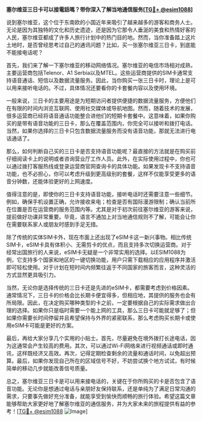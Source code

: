 **塞尔维亚三日卡可以接電話嗎？带你深入了解当地通信服务[[TG💪+ @esim1088](https://t.me/s/esim1088)]**

说到塞尔维亚，这个位于东南欧的小国近年来吸引了越来越多的游客和商务人士。无论是因为其独特的文化和历史遗迹，还是因为它那令人垂涎的美食和热情好客的人民，塞尔维亚都成了许多人旅行计划中的热门目的地。然而，当你准备踏上这片土地时，是否曾经思考过自己的通讯问题？比如，买一张塞尔维亚三日卡，到底能不能接电话呢？

首先，我们来了解一下塞尔维亚的移动网络情况。塞尔维亚的电信市场相对成熟，主要运营商包括Telenor、A1 Serbia以及MTEL。这些运营商提供的SIM卡通常支持语音通话、短信以及数据流量服务。因此，当你购买一张三日卡时，理论上是可以用来接听电话的。不过，具体情况还要看你的卡套餐内容以及使用环境。

一般来说，三日卡的主要用途是为短期访问者提供便捷的数据流量服务，方便他们在有限的时间内浏览互联网、使用社交媒体或导航地图。然而，随着技术的发展，很多运营商已经将语音通话功能整合进他们的短期卡套餐中。这意味着，如果你购买的是带有语音功能的三日卡，那么在覆盖范围内，你完全可以接听和拨打电话。当然，如果你选择的三日卡只包含数据流量服务而没有语音功能，那就无法进行电话通话了。

那么，如何判断自己买的三日卡是否支持语音功能呢？最直接的方法就是在购买前仔细阅读卡上的说明或者咨询营业厅工作人员。此外，在实际使用过程中，你也可以通过拨打客服热线或登录运营商官网查询卡的具体功能。如果发现卡不支持语音功能，也不必担心，你可以考虑升级到更高级别的套餐，这样不仅能享受更多的语音分钟数，还能体验更好的上网速度。

值得注意的是，即使你的三日卡支持语音功能，接听电话时还需要注意一些细节。例如，确保手机设置正确，允许接收来电；检查是否有国际漫游限制；确认当前所在位置是否在运营商的服务范围内等。尤其是对于初次前往塞尔维亚的游客来说，提前做好功课非常重要。毕竟，语言不通加上对当地通信规则不了解，可能会让你在需要联系家人或朋友时感到手足无措。

除了传统的实体SIM卡外，现在市面上还出现了eSIM卡这一新兴事物。相比传统SIM卡，eSIM卡具有体积小、无需剪卡的优点，而且支持多次切换运营商。对于经常出国旅行的人来说，eSIM卡无疑是一个非常实用的选择。以ESIM1088为例，它支持多个国家和地区的一键切换功能，用户只需下载相应的应用程序并激活即可轻松使用。对于计划在短时间内频繁往返于不同国家的旅客而言，这种灵活的方式显然更具吸引力。

当然，无论你是选择传统的三日卡还是先进的eSIM卡，都需要考虑到价格因素。通常情况下，三日卡的价格会比长期卡便宜得多，但相应地，其提供的服务也会有所局限。因此，在决定购买哪种类型的卡之前，一定要根据自己的实际需求做出合理的选择。如果你只是临时需要一个能上网的工具，那么三日卡可能就足够了；但如果你需要长时间停留并且希望保持与外界的紧密联系，那么考虑购买长期卡或使用eSIM卡可能是更好的方案。

最后，再给大家分享几个实用的小贴士。首先，尽量避免在境外拨打长途电话，因为这通常会产生较高的费用。其次，可以通过Wi-Fi网络来进行视频通话或即时通讯，这样既经济又高效。再次，记得定期检查剩余的流量和通话时间，以免超出预算。最后，如果你发现自己所在的区域信号不好，不妨尝试换个地方试试，有时候简单的移动几步就能改善信号质量。

总之，塞尔维亚三日卡是可以用来接电话的，关键在于你所购买的卡是否包含了语音功能。无论你是想通过电话与亲朋好友保持联系，还是单纯为了满足日常沟通的需求，只要事先做好充分准备，就能享受到愉快而顺畅的旅行体验。希望这篇文章能够帮助大家更好地了解塞尔维亚的通信服务，并为大家未来的旅程提供有益的参考！[[TG💪+ @esim1088](https://t.me/s/esim1088) ![Image](https://i.postimg.cc/4NQfJmqS/Snipaste-2025-05-13-00-14-12.png)]